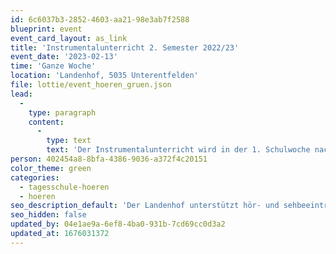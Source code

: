 ```yaml
---
id: 6c6037b3-2852-4603-aa21-98e3ab7f2588
blueprint: event
event_card_layout: as_link
title: 'Instrumentalunterricht 2. Semester 2022/23'
event_date: '2023-02-13'
time: 'Ganze Woche'
location: 'Landenhof, 5035 Unterentfelden'
file: lottie/event_hoeren_gruen.json
lead:
  -
    type: paragraph
    content:
      -
        type: text
        text: 'Der Instrumentalunterricht wird in der 1. Schulwoche nach den Sportferien wieder aufgenommen. '
person: 402454a8-8bfa-4386-9036-a372f4c20151
color_theme: green
categories:
  - tagesschule-hoeren
  - hoeren
seo_description_default: 'Der Landenhof unterstützt hör- und sehbeeinträchtigte Kinder & Jugendliche in ihrem selbstbestimmten Leben durch Förderung ihrer Fähigkeiten & Entwicklung'
seo_hidden: false
updated_by: 04e1ae9a-6ef8-4ba0-931b-7cd69cc0d3a2
updated_at: 1676031372
---
```

